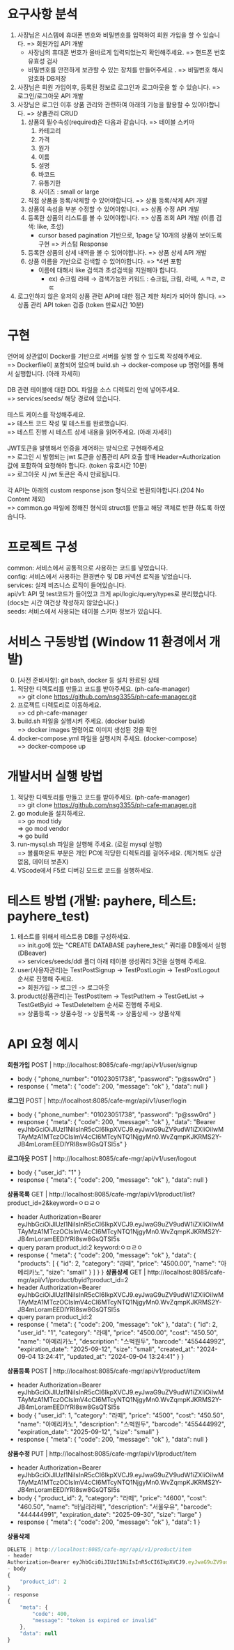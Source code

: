 # 요구사항 분석
1. 사장님은 시스템에 휴대폰 번호와 비밀번호를 입력하여 회원 가입을 할 수 있습니다. => 회원가입 API 개발 <br>
    - 사장님의 휴대폰 번호가 올바르게 입력되었는지 확인해주세요. => 핸드폰 번호 유효성 검사 <br>
    - 비밀번호를 안전하게 보관할 수 있는 장치를 만들어주세요 . => 비밀번호 해시 암호화 DB저장 <br>
2. 사장님은 회원 가입이후, 등록된 정보로 로그인과 로그아웃을 할 수 있습니다. => 로그인/로그아웃 API 개발 <br>
3. 사장님은 로그인 이후 상품 관리와 관련하여 아래의 기능을 활용할 수 있어야합니다. => 상품관리 CRUD <br>
    1. 상품의 필수속성(required)은 다음과 같습니다. => 테이블 스키마 <br>
        1. 카테고리 <br>
        2. 가격 <br>
        3. 원가 <br>
        4. 이름 <br>
        5. 설명 <br>
        6. 바코드 <br>
        7. 유통기한  <br>
        8. 사이즈 : small or large <br>
    2. 직접 상품을 등록/삭제할 수 있어야합니다. => 상품 등록/삭제 API 개발 <br>
    3. 상품의 속성을 부분 수정할 수 있어야합니다. => 상품 수정 API 개발 <br>
    4. 등록한 상품의 리스트를 볼 수 있어야합니다. => 상품 조회 API 개발 (이름 검색: like, 초성) <br>
        - cursor based pagination 기반으로, 1page 당 10개의 상품이 보이도록 구현 => 커스텀 Response <br>
    5. 등록한 상품의 상세 내역을 볼 수 있어야합니다. => 상품 상세 API 개발 <br>
    6. 상품 이름을 기반으로 검색할 수 있어야합니다. => *4번 포함 <br>
        - 이름에 대해서 like 검색과 초성검색을 지원해야 합니다. <br>
            - ex) 슈크림 라떼 → 검색가능한 키워드 : 슈크림, 크림, 라떼, ㅅㅋㄹ, ㄹㄸ <br>
4. 로그인하지 않은 유저의 상품 관련 API에 대한 접근 제한 처리가 되어야 합니다. => 상품 관리 API token 검증 (token 만료시간 10분) <br>

# 구현
언어에 상관없이 Docker를 기반으로 서버를 실행 할 수 있도록 작성해주세요. <br>
    => Dockerfile이 포함되어 있으며 build.sh -> docker-compose up 명령어를 통해서 실행합니다. (아래 자세히) <br>
<br>
DB 관련 테이블에 대한 DDL 파일을 소스 디렉토리 안에 넣어주세요. <br>
    => services/seeds/ 해당 경로에 있습니다. <br>
<br>
테스트 케이스를 작성해주세요. <br>
    => 테스트 코드 작성 및 테스트를 완료했습니다. <br>
    => 테스트 진행 시 테스트 상세 내용을 읽어주세요. (아래 자세히) <br>
<br>
JWT토큰을 발행해서 인증을 제어하는 방식으로 구현해주세요 <br>
    => 로그인 시 발행되는 jwt 토큰을 상품관리 API 호출 할때 Header=Authorization 값에 포함하여 요청해야 합니다. (token 유효시간 10분) <br>
    => 로그아웃 시 jwt 토큰은 즉시 만료됩니다. <br>
<br>
각 API는 아래의 custom response json 형식으로 반환되야합니다.(204 No Content 제외) <br>
    => common.go 파일에 정해진 형식의 struct를 만들고 해당 객체로 반환 하도록 하였습니다. <br>


# 프로젝트 구성
common: 서비스에서 공통적으로 사용하는 코드를 넣었습니다. <br>
config: 서비스에서 사용하는 환경변수 및 DB 커넥션 로직을 넣었습니다. <br>
services: 실제 비즈니스 로직이 들어있습니다. <br>
    api/v1: API 및 test코드가 들어있고 크게 api/logic/query/types로 분리했습니다. (docs는 시간 여건상 작성하지 않았습니다.) <br>
    seeds: 서비스에서 사용되는 테이블 스키마 정보가 있습니다. <br>

# 서비스 구동방법 (Window 11 환경에서 개발)
0. [사전 준비사항]: git bash, docker 등 설치 완료된 상태 <br>
1. 적당한 디렉토리를 만들고 코드를 받아주세요. (ph-cafe-manager) <br>
    => git clone https://github.com/nsg3355/ph-cafe-manager.git <br>
2. 프로젝트 디렉토리로 이동하세요. <br>
    => cd ph-cafe-manager <br>
3. build.sh 파일을 실행시켜 주세요. (docker build) <br>
    => docker images 명령어로 이미지 생성된 것을 확인 <br>
4. docker-compose.yml 파일을 실행시켜 주세요. (docker-compose) <br>
    => docker-compose up <br>

# 개발서버 실행 방법
1. 적당한 디렉토리를 만들고 코드를 받아주세요. (ph-cafe-manager) <br>
    => git clone https://github.com/nsg3355/ph-cafe-manager.git <br>
2. go module을 설치하세요. <br>
    => go mod tidy <br>
    => go mod vendor <br>
    => go build <br>
3. run-mysql.sh 파일을 실행해 주세요. (로컬 mysql 실행) <br>
    => 볼륨마운트 부분은 개인 PC에 적당한 디렉토리를 걸어주세요. (제거해도 상관없음, 데이터 보존X) <br>
4. VScode에서 F5로 디버깅 모드로 코드를 실행하세요. <br>


# 테스트 방법 (개발: payhere, 테스트: payhere_test)
1. 테스트를 위해서 테스트용 DB를 구성하세요. <br>
    => init.go에 있는 "CREATE DATABASE payhere_test;" 쿼리를 DB툴에서 실행 (DBeaver) <br>
    => services/seeds/ddl 폴더 아래 테이블 생성쿼리 3건을 실행해 주세요. <br>
3. user(사용자관리)는 TestPostSignup -> TestPostLogin -> TestPostLogout 순서로 진행해 주세요. <br>
    => 회원가입 -> 로그인 -> 로그아웃 <br>
4. product(상품관리)는 TestPostItem -> TestPutItem -> TestGetList -> TestGetByid -> TestDeleteItem 순서로 진행해 주세요. <br>
    => 상품등록 -> 상품수정 -> 상품목록 -> 상품상세 -> 상품삭제 <br>


# API 요청 예시

**회원가입**
POST | http://localhost:8085/cafe-mgr/api/v1/user/signup
- body
{
    "phone_number": "01023051738",
    "password": "p@ssw0rd"
}
- response
{
    "meta": {
        "code": 200,
        "message": "ok"
    },
    "data": null
}

**로그인**
POST | http://localhost:8085/cafe-mgr/api/v1/user/login
- body
{
    "phone_number": "01023051738",
    "password": "p@ssw0rd"
}
- response
{
    "meta": {
        "code": 200,
        "message": "ok"
    },
    "data": "Bearer eyJhbGciOiJIUzI1NiIsInR5cCI6IkpXVCJ9.eyJwaG9uZV9udW1iZXIiOiIwMTAyMzA1MTczOCIsImV4cCI6MTcyNTQ1NjgyMn0.WvZqmpKJKRMS2Y-JB4mLoramEEDlYRI8sw8GsQTSI5s"
}

**로그아웃**
POST | http://localhost:8085/cafe-mgr/api/v1/user/logout
- body
{
    "user_id": "1"
}
- response
{
    "meta": {
        "code": 200,
        "message": "ok"
    },
    "data": null
}

**상품목록**
GET | http://localhost:8085/cafe-mgr/api/v1/product/list?product_id=2&keyword=ㅇㅁㄹㅇ
- header
Authorization=Bearer eyJhbGciOiJIUzI1NiIsInR5cCI6IkpXVCJ9.eyJwaG9uZV9udW1iZXIiOiIwMTAyMzA1MTczOCIsImV4cCI6MTcyNTQ1NjgyMn0.WvZqmpKJKRMS2Y-JB4mLoramEEDlYRI8sw8GsQTSI5s
- query param
product_id:2
keyword:ㅇㅁㄹㅇ
- response
{
    "meta": {
        "code": 200,
        "message": "ok"
    },
    "data": {
        "products": [
            {
                "id": 2,
                "category": "라떼",
                "price": "4500.00",
                "name": "아메리카노",
                "size": "small"
            }
        ]
    }
}
**상품상세**
GET | http://localhost:8085/cafe-mgr/api/v1/product/byid?product_id=2
- header
Authorization=Bearer eyJhbGciOiJIUzI1NiIsInR5cCI6IkpXVCJ9.eyJwaG9uZV9udW1iZXIiOiIwMTAyMzA1MTczOCIsImV4cCI6MTcyNTQ1NjgyMn0.WvZqmpKJKRMS2Y-JB4mLoramEEDlYRI8sw8GsQTSI5s
- query param
product_id:2
- response
{
    "meta": {
        "code": 200,
        "message": "ok"
    },
    "data": {
        "id": 2,
        "user_id": "1",
        "category": "라떼",
        "price": "4500.00",
        "cost": "450.50",
        "name": "아메리카노",
        "description": "스벅원두",
        "barcode": "455444992",
        "expiration_date": "2025-09-12",
        "size": "small",
        "created_at": "2024-09-04 13:24:41",
        "updated_at": "2024-09-04 13:24:41"
    }
}

**상품등록**
POST | http://localhost:8085/cafe-mgr/api/v1/product/item
- header
Authorization=Bearer eyJhbGciOiJIUzI1NiIsInR5cCI6IkpXVCJ9.eyJwaG9uZV9udW1iZXIiOiIwMTAyMzA1MTczOCIsImV4cCI6MTcyNTQ1NjgyMn0.WvZqmpKJKRMS2Y-JB4mLoramEEDlYRI8sw8GsQTSI5s
- body
{
    "user_id": 1,
    "category": "라떼",
    "price": "4500",
    "cost": "450.50",
    "name": "아메리카노",
    "description": "스벅원두",
    "barcode": "455444992",
    "expiration_date": "2025-09-12",
    "size": "small"
}
- response
{
    "meta": {
        "code": 200,
        "message": "ok"
    },
    "data": null
}

**상품수정**
PUT | http://localhost:8085/cafe-mgr/api/v1/product/item
- header
Authorization=Bearer eyJhbGciOiJIUzI1NiIsInR5cCI6IkpXVCJ9.eyJwaG9uZV9udW1iZXIiOiIwMTAyMzA1MTczOCIsImV4cCI6MTcyNTQ1NjgyMn0.WvZqmpKJKRMS2Y-JB4mLoramEEDlYRI8sw8GsQTSI5s
- body
{
    "product_id": 2,
    "category": "라떼",
    "price": "4600",
    "cost": "460.50",
    "name": "바닐라라떼",
    "description": "서울우유",
    "barcode": "444444991",
    "expiration_date": "2025-09-30",
    "size": "large"
}
- response
{
    "meta": {
        "code": 200,
        "message": "ok"
    },
    "data": 1
}

**상품삭제**
```javascript
DELETE | http://localhost:8085/cafe-mgr/api/v1/product/item
- header
Authorization=Bearer eyJhbGciOiJIUzI1NiIsInR5cCI6IkpXVCJ9.eyJwaG9uZV9udW1iZXIiOiIwMTAyMzA1MTczOCIsImV4cCI6MTcyNTQ1NjgyMn0.WvZqmpKJKRMS2Y-JB4mLoramEEDlYRI8sw8GsQTSI5s
- body
{
    "product_id": 2
}
- response
{
    "meta": {
        "code": 400,
        "message": "token is expired or invalid"
    },
    "data": null
}
```